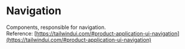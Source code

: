 
# Navigation

Components, responsible for navigation.  
Reference: [https://tailwindui.com/#product-application-ui-navigation](https://tailwindui.com/#product-application-ui-navigation)
